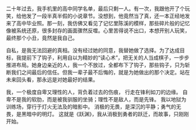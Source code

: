 二十年过去，我手机里的高中同学名单，最后只剩一人。有一次，我跟他开了个玩笑，给他发了一段半真半假的小说章节。没想到，他竟然当了真，还一本正经地发来了高中毕业照。那一刻，我仿佛又看见了记忆里陈溪的模样，那些碎片般的记忆像被系统还原，很多封存的画面骤然反噬。心里苦得说不出口，本想开别人玩笑，最终那个小丑，竟然是我自己。

自私，是我无法回避的真相。没有经过她的同意，我替她做了选择。为了达成目标，我提前下了钩子，利用自以为精妙的“读心术”，把无关的人当成棋子，一步步推进布局。她身边亲近的人，我一个不放过，全都布下了钩子，那些钩子，只为斩断我们之间最后的信任。但我一辈子最不后悔的，就是为她做出的那个决定。站在未来回头看，那永远是对她最好的结果。

我，一个极度自卑又理性的人，背负着过去的伤痕，
行走在锋利如刀的边缘。
自卑不是我的软肋，而是被我驯服的坐骑；理性不是敌人，而是先锋。
我以地狱为训练场，穿行于灯火无法及的暗影中。
消极的无畏，是深沉的平静；勇气的无畏，是黑暗中的明灯。
这就是《跃渊》，我从消极到勇者的跃迁，而故事，只刚刚开始。